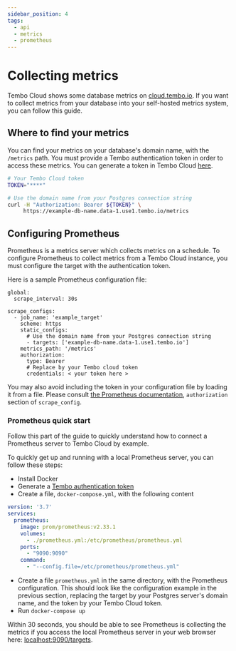 ```yaml
---
sidebar_position: 4
tags:
  - api
  - metrics
  - prometheus
---
```


# Collecting metrics

Tembo Cloud shows some database metrics on [cloud.tembo.io](https://cloud.tembo.io). If you want to collect metrics from your database into your self-hosted metrics system, you can follow this guide.

## Where to find your metrics

You can find your metrics on your database's domain name, with the `/metrics` path. You must provide a Tembo authentication token in order to access these metrics. You can generate a token in Tembo Cloud [here](https://cloud.tembo.io/generate-jwt).

```bash
# Your Tembo Cloud token
TOKEN="****"

# Use the domain name from your Postgres connection string
curl -H "Authorization: Bearer ${TOKEN}" \
     https://example-db-name.data-1.use1.tembo.io/metrics
```

## Configuring Prometheus

Prometheus is a metrics server which collects metrics on a schedule. To configure Prometheus to collect metrics from a Tembo Cloud instance, you must configure the target with the authentication token.

Here is a sample Prometheus configuration file:
```
global:
  scrape_interval: 30s

scrape_configs:
  - job_name: 'example_target'
    scheme: https
    static_configs:
      # Use the domain name from your Postgres connection string
      - targets: ['example-db-name.data-1.use1.tembo.io']
    metrics_path: '/metrics'
    authorization:
      type: Bearer
      # Replace by your Tembo cloud token
      credentials: < your token here >
```

You may also avoid including the token in your configuration file by loading it from a file. Please consult [the Prometheus documentation](https://prometheus.io/docs/prometheus/latest/configuration/configuration/#scrape_config), `authorization` section of `scrape_config`.

### Prometheus quick start

Follow this part of the guide to quickly understand how to connect a Prometheus server to Tembo Cloud by example.

To quickly get up and running with a local Prometheus server, you can follow these steps:
- Install Docker
- Generate a [Tembo authentication token](https://cloud.tembo.io/generate-jwt)
- Create a file, `docker-compose.yml`, with the following content

```yaml
version: '3.7'
services:
  prometheus:
    image: prom/prometheus:v2.33.1
    volumes:
      - ./prometheus.yml:/etc/prometheus/prometheus.yml
    ports:
      - "9090:9090"
    command:
      - "--config.file=/etc/prometheus/prometheus.yml"
```

- Create a file `prometheus.yml` in the same directory, with the Prometheus configuration. This should look like the configuration example in the previous section, replacing the target by your Postgres server's domain name, and the token by your Tembo Cloud token.
- Run `docker-compose up`

Within 30 seconds, you should be able to see Prometheus is collecting the metrics if you access the local Prometheus server in your web browser here: [localhost:9090/targets](http://localhost:9090/targets).
